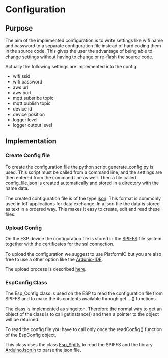 # Configuration

## Purpose

The aim of the implemented configuration is to write settings like wifi name and password to a separate configuration file instead of hard coding them in the source code. This gives the user the advantage of being able to change settings without having to change or re-flash the source code. 

Actually the following settings are implemented into the config.

- wifi ssid
- wifi password
- aws url
- aws port
- mqtt subsribe topic
- mqtt publish topic
- device id
- device position
- logger level
- logger output level

## Implementation

### Create Config file

To create the configuration file the python script generate_config.py is used. This script must be called from a command line, and the settings are then entered from the command line as well. Then a file called config_file.json is created automatically and stored in a directory with the name data.

The created configuration file is of the type [json](https://www.w3schools.com/js/js_json_intro.asp). This format is commonly used in IoT applications for data exchange. In a json file the data is stored as text in a ordered way. This makes it easy to create, edit and read these files.

### Upload Config

On the ESP device the configuration file is stored in the [SPIFFS](esp_spiffs.md) file system together with the certificates for the ssl connection.

To upload the configuration we suggest to use PlatformIO but you are also free to use a other option like the [Ardunio-IDE](https://randomnerdtutorials.com/install-esp32-filesystem-uploader-arduino-ide/).

The upload process is described [here](esp_spiffs.md).


### EspConfig Class

The Esp_Config class is used on the ESP to read the configuration file from SPIFFS and to make the its contents available through get....() functions.

The class is implemented as singelton. Therefore the normal way to get an object of the class is to call getInstance() and then a pointer to the object will be returned.

To read the config file you have to call only once the readConfig() function of the EspConfig object.

This class uses the class [Esp_Spiffs](esp_spiffs.md) to read the SPIFFS and the library [ArduinoJson.h](https://github.com/bblanchon/ArduinoJson) to parse the json file.